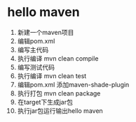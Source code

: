 # **hello maven** #
 1. 新建一个maven项目
 2. 编辑pom.xml 
 3. 编写主代码
 4. 执行编译 mvn clean compile
 5. 编写测试代码
 6. 执行编译 mvn clean test
 7. 编辑pom.xml 添加maven-shade-plugin
 8. 执行打包 mvn clean package
 9. 在target下生成jar包
 10. 执行jar包运行输出hello maven
